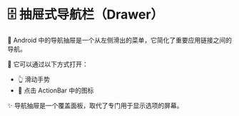 # 🗄️ 抽屉式导航栏（Drawer）

🔹 Android 中的导航抽屉是一个从左侧滑出的菜单，它简化了重要应用链接之间的导航。

🔸 它可以通过以下方式打开：
   - 👆 滑动手势
   - 🔘 点击 ActionBar 中的图标

✨ 导航抽屉是一个覆盖面板，取代了专门用于显示选项的屏幕。